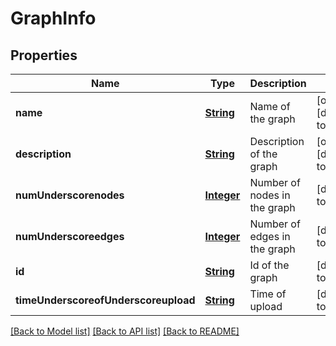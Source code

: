 # GraphInfo
## Properties

Name | Type | Description | Notes
------------ | ------------- | ------------- | -------------
**name** | [**String**](string.md) | Name of the graph | [optional] [default to null]
**description** | [**String**](string.md) | Description of the graph | [optional] [default to null]
**numUnderscorenodes** | [**Integer**](integer.md) | Number of nodes in the graph | [default to null]
**numUnderscoreedges** | [**Integer**](integer.md) | Number of edges in the graph | [default to null]
**id** | [**String**](string.md) | Id of the graph | [default to null]
**timeUnderscoreofUnderscoreupload** | [**String**](string.md) | Time of upload | [default to null]

[[Back to Model list]](../README.md#documentation-for-models) [[Back to API list]](../README.md#documentation-for-api-endpoints) [[Back to README]](../README.md)

